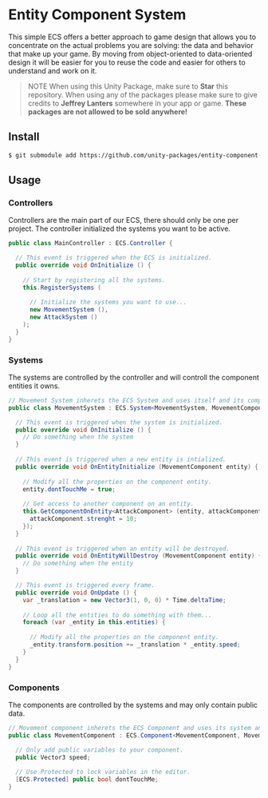 # Entity Component System

This simple ECS offers a better approach to game design that allows you to concentrate on the actual problems you are solving: the data and behavior that make up your game. By moving from object-oriented to data-oriented design it will be easier for you to reuse the code and easier for others to understand and work on it.

> NOTE When using this Unity Package, make sure to **Star** this repository. When using any of the packages please make sure to give credits to **Jeffrey Lanters** somewhere in your app or game. **These packages are not allowed to be sold anywhere!**

## Install

```sh
$ git submodule add https://github.com/unity-packages/entity-component-system Assets/packages/entity-component-system
```

## Usage

### Controllers
Controllers are the main part of our ECS, there should only be one per project. The controller initialized the systems you want to be active.

```cs
public class MainController : ECS.Controller {

  // This event is triggered when the ECS is initialized.
  public override void OnInitialize () {
  
    // Start by registering all the systems.
    this.RegisterSystems (
    
      // Initialize the systems you want to use...
      new MovementSystem (),
      new AttackSystem ()
    );
  }
}
```

### Systems
The systems are controlled by the controller and will controll the component entities it owns.

```cs
// Movement System inherets the ECS System and uses itself and its component as generics.
public class MovementSystem : ECS.System<MovementSystem, MovementComponent> {

  // This event is triggered when the system is initialized.
  public override void OnInitialize () {
    // Do something when the system
  }
      
  // This event is triggered when a new entity is intialized.
  public override void OnEntityInitialize (MovementComponent entity) {
    
    // Modify all the properties on the component entity.
    entity.dontTouchMe = true;
    
    // Get access to another component on an entity.
    this.GetComponentOnEntity<AttackComponent> (entity, attackComponent => {
      attackComponent.strenght = 10;
    });
  }
  
  // This event is triggered when an entity will be destroyed.
  public override void OnEntityWillDestroy (MovementComponent entity) {
    // Do something when the entity
  }

  // This event is triggered every frame.
  public override void OnUpdate () {
    var _translation = new Vector3(1, 0, 0) * Time.deltaTime;
    
    // Loop all the entities to do something with them...
    foreach (var _entity in this.entities) {
    
      // Modify all the properties on the component entity.
      _entity.transform.position += _translation * _entity.speed;
    }
  }
}
```

### Components
The components are controlled by the systems and may only contain public data.

```cs
// Movement component inherets the ECS Component and uses its system and itself as generics.
public class MovementComponent : ECS.Component<MovementComponent, MovementSystem> {

  // Only add public variables to your component.
  public Vector3 speed;
  
  // Use Protected to lock variables in the editor.
  [ECS.Protected] public bool dontTouchMe;
}
```
 
